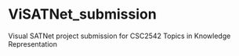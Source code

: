 # ViSATNet_submission
 Visual SATNet project submission for CSC2542 Topics in Knowledge Representation
